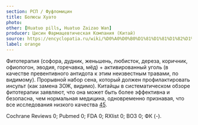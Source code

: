 ```yaml
---
section: РСП / Фуфломицин
title: Болюсы Хуато
photo:
other: [Huatuo pills, Huatuo Zaizao Wan]
producer: Цисин Фармацевтическая Компания (Китай)
source: https://encyclopatia.ru/wiki/%D0%A0%D0%B0%D1%81%D1%81%D1%82%D1%80%D0%B5%D0%BB%D1%8C%D0%BD%D1%8B%D0%B9_%D1%81%D0%BF%D0%B8%D1%81%D0%BE%D0%BA_%D0%BF%D1%80%D0%B5%D0%BF%D0%B0%D1%80%D0%B0%D1%82%D0%BE%D0%B2
label: orange
---
```


Фитотерапия (софора, дудник, женьшень, любисток, дереза, коричник, офиопогон, эводия, горечавка, мёд) + активированный уголь (в качестве превентивного антидота к этим неизвестным травами, по видимому). Прорывной набор сена, который должен профилактировать инсульт (как замена ЗОЖ, видимо). Китайцы в систематическом обзоре фитотерапии заявляют, что она может быть более эффективна и безопасна, чем нормальная медицина, одновременно признавая, что все исследования низкого качества [45](http://www.ncbi.nlm.nih.gov/pmc/articles/PMC3250997/).

Cochrane Reviews 0; Pubmed 0; FDA 0; RXlist 0; ВОЗ 0; ФК (-).
